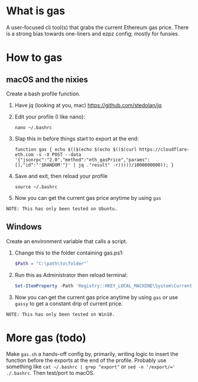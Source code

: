 # What is gas
A user-focused cli tool(s) that grabs the current Ethereum gas price. There is a strong bias towards one-liners and ezpz config; mostly for funsies. 

# How to gas
## macOS and the nixies
Create a bash profile function. 

1. Have jq (looking at you, mac) https://github.com/stedolan/jq

2. Edit your profile (I like nano):
    ```Shell
    nano ~/.bashrc
    ```

3. Slap this in before things start to export at the end:
    ```Shell
    function gas { echo $(($(echo $(echo $(($(curl https://cloudflare-eth.com -s -X POST --data '{"jsonrpc":"2.0","method":"eth_gasPrice","params":[],"id":"'$RANDOM'"}' | jq ."result" -r)))))/1000000000)); }
    ```

4. Save and exit, then reload your profile
    ```Shell
    source ~/.bashrc
    ```

5. Now you can get the current gas price anytime by using `gas`

`NOTE: This has only been tested on Ubuntu. `

## Windows
Create an environment variable that calls a script.

1. Change this to the folder containing gas.ps1: 
    ```PowerShell
    $Path = "C:\path\to\folder"`
    ```

2. Run this as Administrator then reload terminal: 
    ```PowerShell
    Set-ItemProperty -Path 'Registry::HKEY_LOCAL_MACHINE\System\CurrentControlSet\Control\Session Manager\Environment' -Name PATH -Value $((Get-ItemProperty -Path 'Registry::HKEY_LOCAL_MACHINE\System\CurrentControlSet\Control\Session Manager\Environment' -Name PATH).path + ";" + $Path)
    ``` 

3. Now you can get the current gas price anytime by using `gas` or use `gassy` to get a constant drip of current price. 

`NOTE: This has only been tested on Win10. `

# More gas (todo)
Make `gas.sh` a hands-off config by, primarily, writing logic to insert the function before the exports at the end of the profile. Probably use something like `cat ~/.bashrc | grep "export"` or `sed -n '/export/=' ./.bashrc`. Then test/port to macOS. 